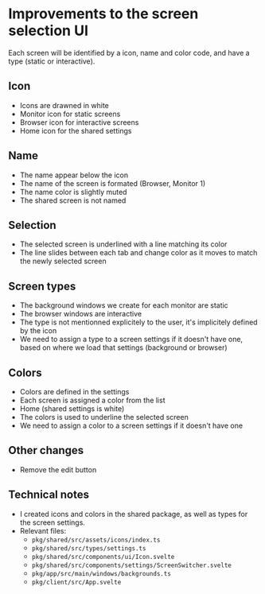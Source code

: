 
# Improvements to the screen selection UI

Each screen will be identified by a icon, name and color code, and have a type (static or interactive).

## Icon

- Icons are drawned in white
- Monitor icon for static screens
- Browser icon for interactive screens
- Home icon for the shared settings

## Name

- The name appear below the icon
- The name of the screen is formated (Browser, Monitor 1)
- The name color is slightly muted
- The shared screen is not named

## Selection

- The selected screen is underlined with a line matching its color
- The line slides between each tab and change color as it moves to match the newly selected screen

## Screen types

- The background windows we create for each monitor are static
- The browser windows are interactive
- The type is not mentionned explicitely to the user, it's implicitely defined by the icon
- We need to assign a type to a screen settings if it doesn't have one, based on where we load that settings (background or browser)

## Colors

- Colors are defined in the settings
- Each screen is assigned a color from the list
- Home (shared settings is white)
- The colors is used to underline the selected screen
- We need to assign a color to a screen settings if it doesn't have one

## Other changes

- Remove the edit button

## Technical notes

- I created icons and colors in the shared package, as well as types for the screen settings.
- Relevant files:
  - `pkg/shared/src/assets/icons/index.ts`
  - `pkg/shared/src/types/settings.ts`
  - `pkg/shared/src/components/ui/Icon.svelte`
  - `pkg/shared/src/components/settings/ScreenSwitcher.svelte`
  - `pkg/app/src/main/windows/backgrounds.ts`
  - `pkg/client/src/App.svelte`
